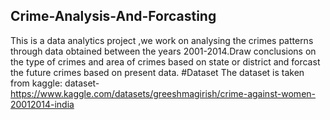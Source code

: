 ## Crime-Analysis-And-Forcasting
This is a data analytics project ,we work on analysing the crimes patterns through data obtained between the years 2001-2014.Draw conclusions on the type of crimes and area of crimes based on state or district and forcast the future crimes based on present data.
#Dataset
The dataset is taken from kaggle:
dataset-https://www.kaggle.com/datasets/greeshmagirish/crime-against-women-20012014-india
